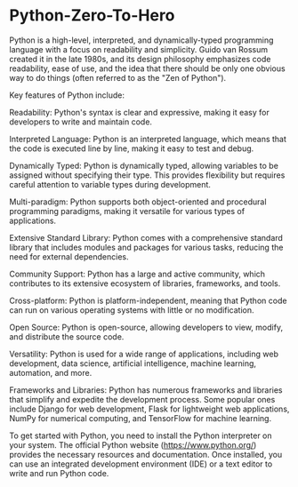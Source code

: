 # Python-Zero-To-Hero
Python is a high-level, interpreted, and dynamically-typed programming language with a focus on readability and simplicity. Guido van Rossum created it in the late 1980s, and its design philosophy emphasizes code readability, ease of use, and the idea that there should be only one obvious way to do things (often referred to as the "Zen of Python").

Key features of Python include:

Readability: Python's syntax is clear and expressive, making it easy for developers to write and maintain code.

Interpreted Language: Python is an interpreted language, which means that the code is executed line by line, making it easy to test and debug.

Dynamically Typed: Python is dynamically typed, allowing variables to be assigned without specifying their type. This provides flexibility but requires careful attention to variable types during development.

Multi-paradigm: Python supports both object-oriented and procedural programming paradigms, making it versatile for various types of applications.

Extensive Standard Library: Python comes with a comprehensive standard library that includes modules and packages for various tasks, reducing the need for external dependencies.

Community Support: Python has a large and active community, which contributes to its extensive ecosystem of libraries, frameworks, and tools.

Cross-platform: Python is platform-independent, meaning that Python code can run on various operating systems with little or no modification.

Open Source: Python is open-source, allowing developers to view, modify, and distribute the source code.

Versatility: Python is used for a wide range of applications, including web development, data science, artificial intelligence, machine learning, automation, and more.

Frameworks and Libraries: Python has numerous frameworks and libraries that simplify and expedite the development process. Some popular ones include Django for web development, Flask for lightweight web applications, NumPy for numerical computing, and TensorFlow for machine learning.

To get started with Python, you need to install the Python interpreter on your system. The official Python website (https://www.python.org/) provides the necessary resources and documentation. Once installed, you can use an integrated development environment (IDE) or a text editor to write and run Python code.
